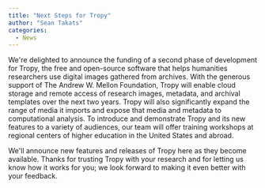 ```yaml
---
title: "Next Steps for Tropy"
author: "Sean Takats"
categories:
  - News
---
```


We're delighted to announce the funding of a second phase of development for Tropy, the free and open-source software that helps humanities researchers use digital images gathered from archives. With the generous support of The Andrew W. Mellon Foundation, Tropy will enable cloud storage and remote access of research images, metadata, and archival templates over the next two years. Tropy will also significantly expand the range of media it imports and expose that media and metadata to computational analysis. To introduce and demonstrate Tropy and its new features to a variety of audiences, our team will offer training workshops at regional centers of higher education in the United States and abroad.

We'll announce new features and releases of Tropy here as they become available. Thanks for trusting Tropy with your research and for letting us know how it works for you; we look forward to making it even better with your feedback.

